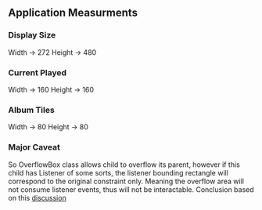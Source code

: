 ## Application Measurments

### Display Size
Width -> 272
Height -> 480

### Current Played
Width -> 160
Height -> 160

### Album Tiles
Width -> 80
Height -> 80

### Major Caveat
So OverflowBox class allows child to overflow its parent,
however if this child has Listener of some sorts,
the listener bounding rectangle will correspond to the original constraint only.
Meaning the overflow area will not consume listener events, thus will not be
interactable.
Conclusion based on this [discussion](https://github.com/flutter/flutter/issues/61316)
